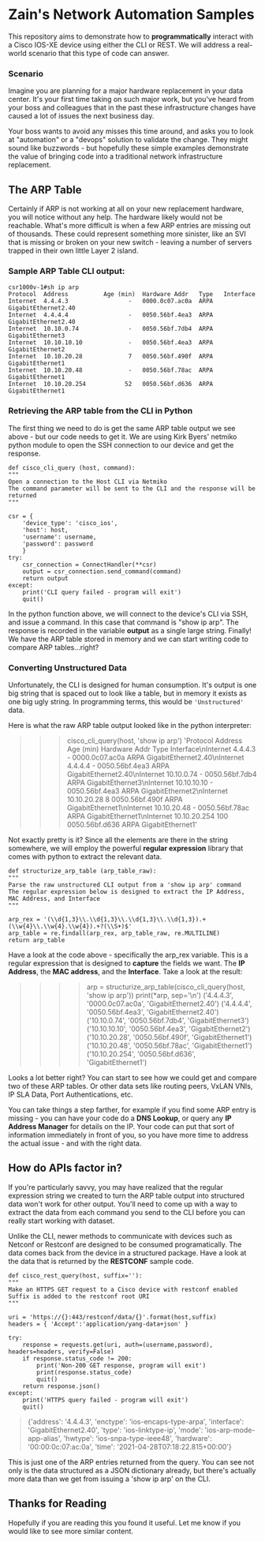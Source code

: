 # Zain's Network Automation Samples

This repository aims to demonstrate how to **programmatically** interact with a Cisco IOS-XE device using either the CLI or REST.  We will address a real-world scenario that this type of code can answer.

### Scenario
Imagine you are planning for a major hardware replacement in your data center. It's your first time taking on such major work, but you've heard from your boss and colleagues that in the past these infrastructure changes have caused a lot of issues the next business day. 

Your boss wants to avoid any misses this time around, and asks you to look at "automation" or a "devops" solution to validate the change. They might sound like buzzwords - but hopefully these simple examples demonstrate the value of bringing code into a traditional network infrastructure replacement.



## The ARP Table
Certainly if ARP is not working at all on your new replacement hardware, you will notice without any help. The hardware likely would not be reachable. What's more difficult is when a few ARP entries are missing out of thousands. These could represent something more sinister, like an SVI that is missing or broken on your new switch - leaving a number of servers trapped in their own little Layer 2 island. 

### Sample ARP Table CLI output:

	csr1000v-1#sh ip arp
	Protocol  Address          Age (min)  Hardware Addr   Type   Interface
	Internet  4.4.4.3                 -   0000.0c07.ac0a  ARPA   GigabitEthernet2.40
	Internet  4.4.4.4                 -   0050.56bf.4ea3  ARPA   GigabitEthernet2.40
	Internet  10.10.0.74              -   0050.56bf.7db4  ARPA   GigabitEthernet3
	Internet  10.10.10.10             -   0050.56bf.4ea3  ARPA   GigabitEthernet2
	Internet  10.10.20.28             7   0050.56bf.490f  ARPA   GigabitEthernet1
	Internet  10.10.20.48             -   0050.56bf.78ac  ARPA   GigabitEthernet1
	Internet  10.10.20.254           52   0050.56bf.d636  ARPA   GigabitEthernet1


### Retrieving the ARP table from the CLI in Python
The first thing we need to do is get the same ARP table output we see above - but our code needs to get it. We are using Kirk Byers' netmiko python module to open the SSH connection to our device and get the response. 

    def cisco_cli_query (host, command):
	"""
	Open a connection to the Host CLI via Netmiko
	The command parameter will be sent to the CLI and the response will be returned
	"""
	
	csr = {
		'device_type': 'cisco_ios',
		'host': host,
		'username': username,
		'password': password
		}
	try:
		csr_connection = ConnectHandler(**csr)
		output = csr_connection.send_command(command)
		return output
	except:
		print('CLI query failed - program will exit')
		quit()

In the python function above, we will connect to the device's CLI via SSH, and issue a command. In this case that command is "show ip arp". The response is recorded in the variable **output** as a single large string. Finally! We have the ARP table stored in memory and we can start writing code to compare ARP tables...right?

### Converting Unstructured Data
Unfortunately, the CLI is designed for human consumption. It's output is one big string that is spaced out to look like a table, but in memory it exists as one big ugly string. In programming terms, this would be `'Unstructured'` data. 

Here is what the raw ARP table output looked like in the python interpreter:
>>> cisco_cli_query(host, 'show ip arp')
> 'Protocol  Address          Age (min)  Hardware Addr   Type   Interface\nInternet  4.4.4.3                 -   0000.0c07.ac0a  ARPA   GigabitEthernet2.40\nInternet  4.4.4.4                 -   0050.56bf.4ea3  ARPA   GigabitEthernet2.40\nInternet  10.10.0.74              -   0050.56bf.7db4  ARPA   GigabitEthernet3\nInternet  10.10.10.10             -   0050.56bf.4ea3  ARPA   GigabitEthernet2\nInternet  10.10.20.28             8   0050.56bf.490f  ARPA   GigabitEthernet1\nInternet  10.10.20.48             -   0050.56bf.78ac  ARPA   GigabitEthernet1\nInternet  10.10.20.254          100   0050.56bf.d636  ARPA   GigabitEthernet1'

Not exactly pretty is it? Since all the elements are there in the string somewhere, we will employ the powerful **regular expression** library that comes with python to extract the relevant data.

    def structurize_arp_table (arp_table_raw):
	"""
	Parse the raw unstructured CLI output from a 'show ip arp' command
	The regular expression below is designed to extract the IP Address, MAC Address, and Interface	
	"""
	
	arp_rex = '(\\d{1,3}\\.\\d{1,3}\\.\\d{1,3}\\.\\d{1,3}).+(\\w{4}\\.\\w{4}.\\w{4}).+?(\\S+)$'
	arp_table = re.findall(arp_rex, arp_table_raw, re.MULTILINE)
	return arp_table
Have a look at the code above - specifically the arp_rex variable. This is a regular expression that is designed to **capture** the fields we want. The **IP Address**, the **MAC address**, and the **Interface**. Take a look at the result:

> >>> arp = structurize_arp_table(cisco_cli_query(host, 'show ip arp'))
>>> print(*arp, sep='\n')
('4.4.4.3', '0000.0c07.ac0a', 'GigabitEthernet2.40')
('4.4.4.4', '0050.56bf.4ea3', 'GigabitEthernet2.40')
('10.10.0.74', '0050.56bf.7db4', 'GigabitEthernet3')
('10.10.10.10', '0050.56bf.4ea3', 'GigabitEthernet2')
('10.10.20.28', '0050.56bf.490f', 'GigabitEthernet1')
('10.10.20.48', '0050.56bf.78ac', 'GigabitEthernet1')
('10.10.20.254', '0050.56bf.d636', 'GigabitEthernet1')

Looks a lot better right? You can start to see how we could get and compare two of these ARP tables. Or other data sets like routing peers, VxLAN VNIs, IP SLA Data, Port Authentications, etc.

You can take things a step farther, for example if you find some ARP entry is missing - you can have your code do a **DNS Lookup**, or query any **IP Address Manager** for details on the IP. Your code can put that sort of information immediately in front of you, so you have more time to address the actual issue - and with the right data. 


## How do APIs factor in?
If you're particularly savvy, you may have realized that the regular expression string we created to turn the ARP table output into structured data won't work for other output. You'll need to come up with a way to extract the data from each command you send to the CLI before you can really start working with dataset. 

Unlike the CLI, newer methods to communicate with devices such as Netconf or Restconf are designed to be consumed programatically. The data comes back from the device in a structured package. Have a  look at the data that is returned by the **RESTCONF** sample code.

    def cisco_rest_query(host, suffix=''):
	"""
	Make an HTTPS GET request to a Cisco device with restconf enabled
	Suffix is added to the restconf root URI
	"""
	
	uri = 'https://{}:443/restconf/data/{}'.format(host,suffix)
	headers = { 'Accept':'application/yang-data+json' }
	
	try:
		response = requests.get(uri, auth=(username,password), headers=headers, verify=False)
		if response.status_code != 200:
			print('Non-200 GET response, program will exit')
			print(response.status_code)
			quit()
		return response.json()
	except:
		print('HTTPS query failed - program will exit')
		quit()

> {'address': '4.4.4.3', 'enctype': 'ios-encaps-type-arpa', 'interface': 'GigabitEthernet2.40', 'type': 'ios-linktype-ip', 'mode': 'ios-arp-mode-app-alias', 'hwtype': 'ios-snpa-type-ieee48', 'hardware': '00:00:0c:07:ac:0a', 'time': '2021-04-28T07:18:22.815+00:00'}

This is just one of the ARP entries returned from the query. You can see not only is the data structured as a JSON dictionary already, but there's actually more data than we get from issuing a 'show ip arp' on the CLI.


## Thanks for Reading
Hopefully if you are reading this you found it useful. Let me know if you would like to see more similar content.
